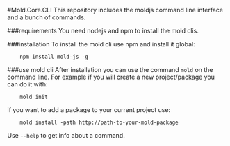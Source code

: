 #Mold.Core.CLI
This repository includes the moldjs command line interface and a bunch of commands.

###requirements
You need nodejs and npm to install the mold clis.

###installation
To install the mold cli use npm and install it global:

```
	npm install mold-js -g
```

###use mold cli
After installation you can use the command ```mold``` on the command line.
For example if you will create a new project/package you can do it with:

```
	mold init
```

if you want to add a package to your current project use:

```
	mold install -path http://path-to-your-mold-package
```

Use ```--help``` to  get info about a command.


 
